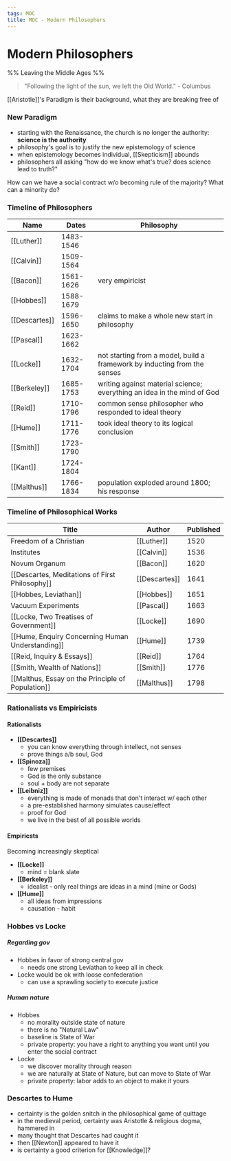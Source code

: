 ```yaml
---
tags: MOC
title: MOC - Modern Philosophers
---
```


# Modern Philosophers 


%% Leaving the Middle Ages %%


> "Following the light of the sun, we left the Old World." - Columbus

[[Aristotle]]'s Paradigm is their background, what they are breaking free of


### New Paradigm
- starting with the Renaissance, the church is no longer the authority: **science is the authority**
- philosophy's goal is to justify the new epistemology of science
- when epistemology becomes individual, [[Skepticism]] abounds
- philosophers all asking "how do we know what's true? does science lead to truth?"



How can we have a social contract w/o becoming rule of the majority? What can a minority do?




### Timeline of Philosophers

| Name          | Dates     | Philosophy                                                                |
| ------------- | --------- | ------------------------------------------------------------------------- |
| [[Luther]]    | 1483-1546 |                                                                           |
| [[Calvin]]    | 1509-1564 |                                                                           |
| [[Bacon]]     | 1561-1626 | very empiricist                                                           |
| [[Hobbes]]    | 1588-1679 |                                                                           |
| [[Descartes]] | 1596-1650 | claims to make a whole new start in philosophy                            |
| [[Pascal]]    | 1623-1662 |                                                                           |
| [[Locke]]     | 1632-1704 | not starting from a model, build a framework by inducting from the senses |
| [[Berkeley]]  | 1685-1753 | writing against material science; everything an idea in the mind of God   |
| [[Reid]]      | 1710-1796 | common sense philosopher who responded to ideal theory                    |
| [[Hume]]      | 1711-1776 | took ideal theory to its logical conclusion                               |
| [[Smith]]     | 1723-1790 |                                                                           |
| [[Kant]]      | 1724-1804 |                                                                           |
| [[Malthus]]   | 1766-1834 | population exploded around 1800; his response                             |




### Timeline of Philosophical Works

| Title                                             | Author        | Published |
| ------------------------------------------------- | ------------- | --------- |
| Freedom of a Christian                            | [[Luther]]    | 1520      |
| Institutes                                        | [[Calvin]]    | 1536      |
| Novum Organum                                     | [[Bacon]]     | 1620      |
| [[Descartes, Meditations of First Philosophy]]    | [[Descartes]] | 1641      |
| [[Hobbes, Leviathan]]                             | [[Hobbes]]    | 1651      |
| Vacuum Experiments                                | [[Pascal]]    | 1663      |
| [[Locke, Two Treatises of Government]]            | [[Locke]]     | 1690      |
| [[Hume, Enquiry Concerning Human Understanding]]  | [[Hume]]      | 1739      |
| [[Reid, Inquiry & Essays]]                              | [[Reid]]      | 1764      |
| [[Smith, Wealth of Nations]]                      | [[Smith]]     | 1776      |
| [[Malthus, Essay on the Principle of Population]] | [[Malthus]]   | 1798      |

### Rationalists vs Empiricists
#### Rationalists
- **[[Descartes]]**
	- you can know everything through intellect, not senses
	- prove things a/b soul, God
- **[[Spinoza]]**
	- few premises
	- God is the only substance
	- soul + body are not separate
- **[[Leibniz]]**
	- everything is made of monads that don't interact w/ each other
	- a pre-established harmony simulates cause/effect
	- proof for God
	- we live in the best of all possible worlds
	
#### Empiricsts
Becoming increasingly skeptical
- **[[Locke]]**
	- mind = blank slate
- **[[Berkeley]]**
	- idealist - only real things are ideas in a mind (mine or Gods)
- **[[Hume]]**
	- all ideas from impressions
	- causation - habit



### Hobbes vs Locke
##### Regarding gov
- Hobbes in favor of strong central gov
	- needs one strong Leviathan to keep all in check
- Locke would be ok with loose confederation
	- can use a sprawling society to execute justice
##### Human nature
- Hobbes
	- no morality outside state of nature
	- there is no "Natural Law" 
	- baseline is State of War
	- private property: you have a right to anything you want until you enter the social contract
- Locke
	- we discover morality through reason
	- we are naturally at State of Nature, but can move to State of War
	- private property: labor adds to an object to make it yours


### Descartes to Hume
- certainty is the golden snitch in the philosophical game of quittage
- in the medieval period, certainty was Aristotle & religious dogma, hammered in
- many thought that Descartes had caught it
- then [[Newton]] appeared to have it
- is certainty a good criterion for [[Knowledge]]?


